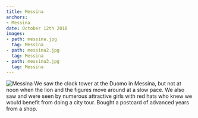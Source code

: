 ```yaml
---
title: Messina
anchors:
- Messina
date: October 12th 2016
images:
- path: messina.jpg
  tag: Messina
- path: messina2.jpg
  tag: Messina
- path: messina3.jpg
  tag: Messina
---
```

![Messina](messina.jpg)
We saw the clock tower at the Duomo in Messina, but not at noon when the lion and the figures
move around at a slow pace. We also saw and were seen by numerous attractive girls with
red hats who knew we would benefit from doing a city tour. Bought a postcard of
advanced years from a shop.
